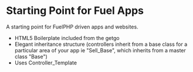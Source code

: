 # Starting Point for Fuel Apps

A starting point for FuelPHP driven apps and websites. 

- HTML5 Boilerplate included from the getgo
- Elegant inheritance structure (controllers inherit from a base class for a particular area of your app ie "Sell_Base", which inherits from a master class "Base") 
- Uses Controller_Template
